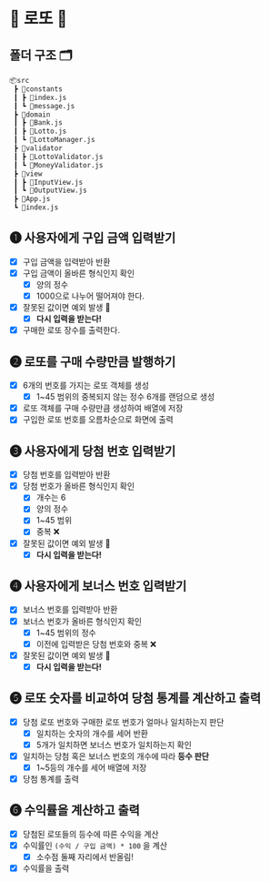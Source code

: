 # 🎱 로또 🎱

## 폴더 구조 🗂️

```bash
📦src
 ┣ 📂constants
 ┃ ┣ 📜index.js
 ┃ ┗ 📜message.js
 ┣ 📂domain
 ┃ ┣ 📜Bank.js
 ┃ ┣ 📜Lotto.js
 ┃ ┗ 📜LottoManager.js
 ┣ 📂validator
 ┃ ┣ 📜LottoValidator.js
 ┃ ┗ 📜MoneyValidator.js
 ┣ 📂view
 ┃ ┣ 📜InputView.js
 ┃ ┗ 📜OutputView.js
 ┣ 📜App.js
 ┗ 📜index.js
```

## ➊ 사용자에게 구입 금액 입력받기
- [x] 구입 금액을 입력받아 반환
- [x] 구입 금액이 올바른 형식인지 확인
    - [x] 양의 정수
    - [x] 1000으로 나누어 떨어져야 한다.
- [x] 잘못된 값이면 예외 발생 🚨
    - [x] **다시 입력을 받는다!**
- [x] 구매한 로또 장수를 출력한다.

## ➋ 로또를 구매 수량만큼 발행하기
- [x] 6개의 번호를 가지는 로또 객체를 생성
    - [x] 1~45 범위의 중복되지 않는 정수 6개를 랜덤으로 생성
- [x] 로또 객체를 구매 수량만큼 생성하여 배열에 저장
- [x] 구입한 로또 번호를 오름차순으로 화면에 출력

## ➌ 사용자에게 당첨 번호 입력받기
- [x] 당첨 번호를 입력받아 반환
- [x] 당첨 번호가 올바른 형식인지 확인
    - [x] 개수는 6
    - [x] 양의 정수
    - [x] 1~45 범위
    - [x] 중복 ❌
- [x] 잘못된 값이면 예외 발생 🚨
    - [x] **다시 입력을 받는다!**

## ➍ 사용자에게 보너스 번호 입력받기
- [x] 보너스 번호를 입력받아 반환
- [x] 보너스 번호가 올바른 형식인지 확인
    - [x] 1~45 범위의 정수
    - [x] 이전에 입력받은 당첨 번호와 중복 ❌
- [x] 잘못된 값이면 예외 발생 🚨
    - [x] **다시 입력을 받는다!**

## ➎ 로또 숫자를 비교하여 당첨 통계를 계산하고 출력
- [x] 당첨 로또 번호와 구매한 로또 번호가 얼마나 일치하는지 판단
    - [x] 일치하는 숫자의 개수를 세어 반환
    - [x] 5개가 일치하면 보너스 번호가 일치하는지 확인
- [x] 일치하는 당첨 혹은 보너스 번호의 개수에 따라 **등수 판단**
    - [x] 1~5등의 개수를 세어 배열에 저장
- [x] 당첨 통계를 출력

## ➏ 수익률을 계산하고 출력
- [x] 당첨된 로또들의 등수에 따른 수익을 계산
- [x] 수익률인 `(수익 / 구입 금액) * 100` 을 계산
    - [x] 소수점 둘째 자리에서 반올림!
- [x] 수익률을 출력